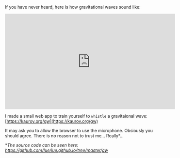 If you have never heard, here is how gravitational waves sound like:
<iframe width="560" height="315" src="https://www.youtube.com/watch?v=TWqhUANNFXw" frameborder="0" allow="autoplay; encrypted-media" allowfullscreen></iframe>


I made a small web app to train yourself to `whistle` a gravitaional wave:
[https://kaurov.org/gw](https://kaurov.org/gw)

It may ask you to allow the browser to use the microphone. Obsiously you should agree. There is no reason not to trust me... Really*...

*_The source code can be seen here: https://github.com/lue/lue.github.io/tree/master/gw_
